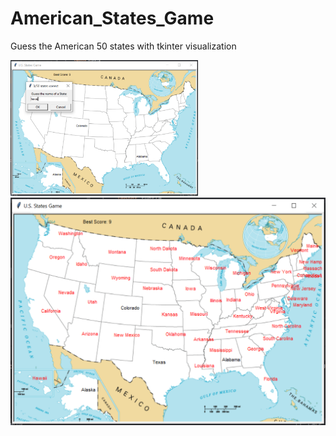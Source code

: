 # American_States_Game
Guess the American 50 states with tkinter visualization


<img src="result_1.PNG" width=300 height=auto>  <img src="result_2.PNG">

